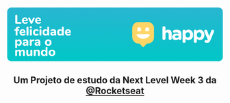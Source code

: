 <p align="center">
  <img alt="Happy – Leve felicidade para o mundo!" src="https://github.com/arilsonb/happy-nlw/blob/main/.github/Happy_Banner.jpg?raw=true">
</p>

<h2 align="center">Um Projeto de estudo da Next Level Week 3 da <a alt="Github Oficial da Rocketseat" href="https://github.com/rocketseat/">@Rocketseat</a></h2>